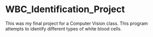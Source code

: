 # WBC_Identification_Project

This was my final project for a Computer Vision class. This program attempts to identify different types of white blood cells.
